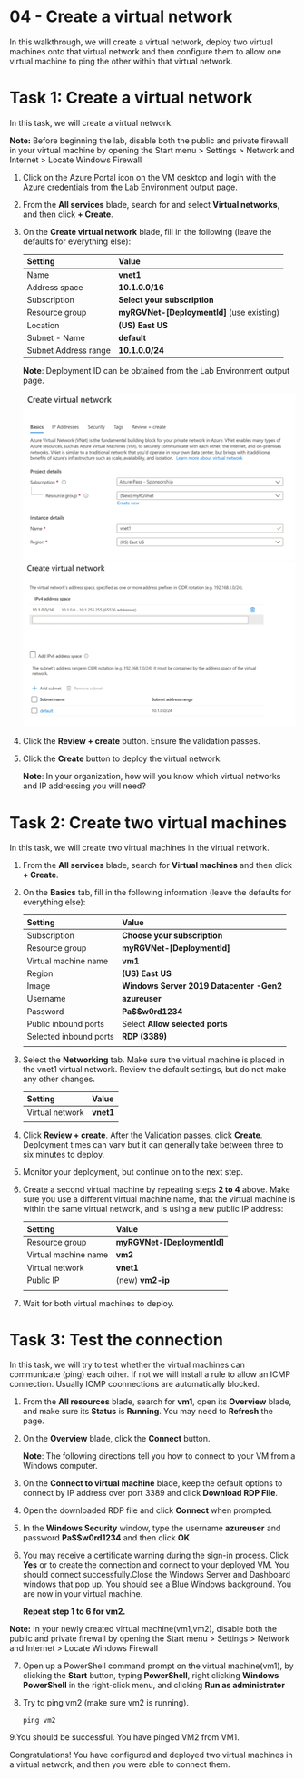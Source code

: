 # 04 - Create a virtual network

In this walkthrough, we will create a virtual network, deploy two virtual machines onto that virtual network and then configure them to allow one virtual machine to ping the other within that virtual network.

# Task 1: Create a virtual network

In this task, we will create a virtual network. 

**Note:** Before beginning the lab, disable both the public and private firewall in your virtual machine by opening the Start menu > Settings > Network and Internet > Locate Windows Firewall

1. Click on the Azure Portal icon on the VM desktop and login with the Azure credentials from the Lab Environment output page.

2. From the **All services** blade, search for and select **Virtual networks**, and then click **+ Create**. 

3. On the **Create virtual network** blade, fill in the following (leave the defaults for everything else):

    | Setting | Value | 
    | --- | --- |
    | Name | **vnet1** |
    | Address space |**10.1.0.0/16** |
    | Subscription | **Select your subscription** |
    | Resource group | **myRGVNet-[DeploymentId]** (use existing) |
    | Location | **(US) East US** |
    | Subnet - Name | **default** |
    | Subnet Address range | **10.1.0.0/24** |

    **Note**: Deployment ID can be obtained from the Lab Environment output page.

   ![Screenshot of the "Basic" step of Create virtual network blade with the default fields.](../images/0301a.png)
   ![Screenshot of the "IP Addresses" step of Create virtual network blade with the default fields.](../images/0301b.png)

4. Click the **Review + create** button. Ensure the validation passes.

5. Click the **Create** button to deploy the virtual network. 

    **Note**: In your organization, how will you know which virtual networks and IP addressing you will need?

# Task 2: Create two virtual machines

In this task, we will create two virtual machines in the virtual network. 

1. From the **All services** blade, search for **Virtual machines** and then click **+ Create**. 

2. On the **Basics** tab, fill in the following information (leave the defaults for everything else):

   | Setting | Value | 
   | --- | --- |
   | Subscription | **Choose your subscription**  |
   | Resource group |  **myRGVNet-[DeploymentId]** |
   | Virtual machine name | **vm1**|
   | Region | **(US) East US** |
   | Image | **Windows Server 2019 Datacenter -Gen2** |
   | Username| **azureuser** |
   | Password| **Pa$$w0rd1234** |
   | Public inbound ports| Select **Allow selected ports**  |
   | Selected inbound ports| **RDP (3389)** |
   |||

3. Select the **Networking** tab. Make sure the virtual machine is placed in the vnet1 virtual network. Review the default settings, but do not make any other changes. 

   | Setting | Value | 
   | --- | --- |
   | Virtual network | **vnet1** |
   |||

4. Click **Review + create**. After the Validation passes, click **Create**. Deployment times can vary but it can generally take between three to six minutes to deploy.

5. Monitor your deployment, but continue on to the next step. 

6. Create a second virtual machine by repeating steps **2 to 4** above. Make sure you use a different virtual machine name, that the virtual machine is within the same virtual network, and is using a new public IP address:

    | Setting | Value |
    | --- | --- |
    | Resource group | **myRGVNet-[DeploymentId]** |
    | Virtual machine name |  **vm2** |
    | Virtual network | **vnet1** |
    | Public IP | (new) **vm2-ip** |
    |||

7. Wait for both virtual machines to deploy. 

# Task 3: Test the connection 

In this task, we will try to test whether the virtual machines can communicate (ping) each other. If not we will install a rule to allow an ICMP connection. Usually ICMP coonnections are automatically blocked.

1. From the **All resources** blade, search for **vm1**, open its **Overview** blade, and make sure its **Status** is **Running**. You may need to **Refresh** the page.

2. On the **Overview** blade, click the **Connect** button.

    **Note**: The following directions tell you how to connect to your VM from a Windows computer. 

3. On the **Connect to virtual machine** blade, keep the default options to connect by IP address over port 3389 and click **Download RDP File**.

4. Open the downloaded RDP file and click **Connect** when prompted. 

5. In the **Windows Security** window, type the username **azureuser** and password **Pa$$w0rd1234** and then click **OK**.

6. You may receive a certificate warning during the sign-in process. Click **Yes** or to create the connection and connect to your deployed VM. You should connect successfully.Close the Windows Server and Dashboard windows that pop up. You should see a Blue Windows background. You are now in your virtual machine.

    **Repeat step 1 to 6 for vm2.**

 **Note:** In your newly created virtual machine(vm1,vm2), disable both the public and private firewall by opening the Start    menu > Settings > Network and Internet > Locate Windows Firewall

7. Open up a PowerShell command prompt on the virtual machine(vm1), by clicking the **Start** button, typing **PowerShell**, right clicking **Windows PowerShell** in the right-click menu, and clicking **Run as administrator**

8. Try to ping vm2 (make sure vm2 is running). 
    ```
    ping vm2
    ```
 9.You should be successful. You have pinged VM2 from VM1.
   

Congratulations! You have configured and deployed two virtual machines in a virtual network, and then you were able to connect them.
